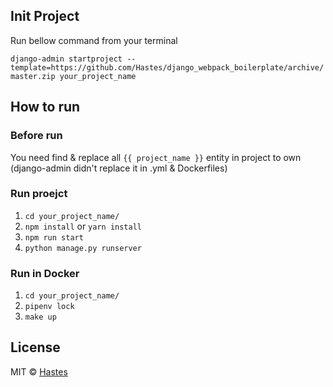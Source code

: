 ## Init Project

Run bellow command from your terminal

`django-admin startproject --template=https://github.com/Hastes/django_webpack_boilerplate/archive/master.zip your_project_name`

## How to run

### Before run
You need find & replace all `{{ project_name }}` entity in project to own (django-admin didn't replace it in .yml & Dockerfiles)

### Run proejct
1. `cd your_project_name/`
2. `npm install` or `yarn install`
3. `npm run start`
4. `python manage.py runserver`

### Run in Docker
1. `cd your_project_name/`
2. `pipenv lock`
3. `make up`

## License

MIT © [Hastes](https://github.com/hastes)

